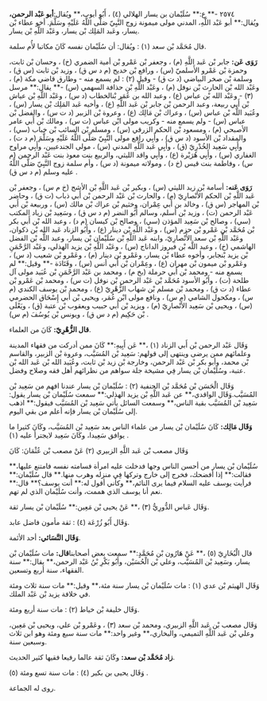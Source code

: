 ٢٥٧٤ -** ع:** سُلَيْمان بن يسار الهلالي (٤) ، أَبُو أيوب،** ويُقال:**أبو عَبْد الرحمن،** ويُقال:** أبو عَبْد اللَّهِ، المدني مولى ميمونة زوج النَّبِيّ صَلَّى اللَّهُ عَلَيْهِ وسَلَّمَ. أخو عطاء بْن يسار، وعَبد المَلِك بْن يسار، وعَبْد اللَّهِ بْن يسار.

قال مُحَمَّد بْن سعد (١) : ويُقال: أن سُلَيْمان نفسه كَانَ مكاتبا لأُم سلمة.

**رَوَى عَن:** جابر بْن عَبد اللَّهِ (م) ، وجعفر بْن عَمْرو بْن أمية الضمري (خ) ، وحسان بْن ثابت، وحمزة بْن عَمْرو الأَسلميّ (س) ، ورافع بْن خديج (م د س ق) ، وزيد بْن ثابت (س ق) ، وسلمة بْن صخر البياضي (د ت ق) - وقيل (٢) : لم يسمع منه - وطارق قاضي مكة (م) ، وعَبْد الله بْن الحارث بْن نوفل (م) ، وعَبْد اللَّهِ بْن حذافة السهمي (س) -** يقال:** مرسل (٣) - وعَبْد الله بْن عباس (ع) ، وعبد الله بن عُمَر بْنالخطاب (د س) ، وعَبْد اللَّهِ بْن عياش بْن أَبي ربيعة، وعبد الرحمن بْن جابر بْن عَبد اللَّهِ (ع) ، وأخيه عَبد المَلِك بْن يسار (س) ، وعُبَيد اللَّه بْن عباس (س) ، وعراك بْن مَالِك (ع) ، وعروة بْن الزبير (د ت س) ، والفضل بْن عباس (س) - ولم يسمع منه - وكريب مولى ابْن عباس (ت س) ، ومالك بْن أَبي عامر الأصبحي (م) ، ومسعود بْن الحكم الزرقي (س) ، ومسلم بْن السائب بْن خباب (سي) ، والمقداد بْن الأسود (د س ق) ، وأَبِي رافع مولى النَّبِيّ صَلَّى اللَّهُ عَلَيْهِ وسَلَّمَ (م د ت) ، وأَبِي سَعِيد الخُدْرِيّ (ق) ، وأَبِي عَبد اللَّهِ المدني (س) ، مولى الجندعيين، وأَبِي مراوح الغفاري (س) ، وأَبِي هُرَيْرة (ع) ، وأَبِي واقد الليثي، والربيع بنت معوذ بنت عَبْد الرحمن (م س) ، وفاطمة بنت قيس (خ د) ، ومولاته ميمونة (د س) ، وأم سلمة زوج النَّبِيّ صَلَّى اللَّهُ عليه وسلم (م د س ق) .

**رَوَى عَنه:** أسامة بْن زيد الليثي (س) ، وبكير بْن عَبد اللَّهِ بْن الأشج (خ م س) ، وجعفر بْن عَبد اللَّهِ بْن الحكم الأَنْصارِيّ (م) ، والحارث بْن عَبْد الرحمن بْن أَبي ذباب (ت ق) ، وحاضر بْن المهاجر (س ق) ، وخالد بن أَبي عِمْران، وخثيم بْن عراك بْن مالك (س) ، وربيعة بْن أَبي عَبْد الرحمن (ت) ، وزيد بْن أسلم، وسالم أَبُو النضر (م د س ق) ، وسَعِيد بْن زياد المكتب (سي) ، وصالح بْن سَعِيد المؤذن (سي) ، وصالح بْن كيسان (م د) ، وعبد الله بْن أَبي بكر بْن مُحَمَّد بْن عَمْرو بْن حزم (س) ، وعَبْد اللَّهِ بْن دينار (ع) ، وأَبُو الزناد عَبد الله بْن ذكوان، وعَبْد اللَّهِ بْن سعد الأَنْصارِيّ، وابنه عَبد اللَّهِ بْن سُلَيْمان بْن يسار، وعبد اللَّه بْن الفضل الهاشمي (خ) ، وعبد اللَّه بْن فيروز الداناج (س) ، وعَبْد اللَّهِ بْن يزيد الهذلي، وعَبْد الرَّحْمَنِ بْن يزيد بْنجابر، وأخوه عطاء بْن يسار، وعَمْرو بْن دينار (م) ، وعَمْرو بْن شعيب (د س) ، وعَمْرو بْن ميمون بْن مهران (ع) ، وعِمْران بْن أَبي أنس (س) ، وقَتَادَة -** وقيل:** لم يسمع منه - ومحمد بْن أَبي حرملة (بخ م) ، ومحمد بن عَبْد الرَّحْمَنِ بْن عُبَيد مولى آل طلحة (ت) ، وأَبُو الأسود مُحَمَّد بْن عَبْد الرحمن بْن نوفل (ت س) ، ومحمد بْن عَمْرو بْن عطاء (د ت ق) ، ومحمد بْن مسلم بْن شهاب الزُّهْرِيّ (ع) ، ومحمد بْن يوسف الكندي (م س) ، ومكحول الشامي (م س) ، ونافع مولى ابْن عُمَر، ويحيى بْن أَبي إِسْحَاق الحضرمي (س) ، ويحيى بْن سَعِيد الأَنْصارِيّ (م) ، ويزيد بْن أَبي حبيب ويعقوب بْن عتبة (ق) ، ويَعْلَى بْن حَكِيم (م د س ق) ، ويونس بْن يُوسُفَ (م س) .

**قال الزُّهْرِيّ:** كَانَ من العلماء.

وَقَال عَبْد الرحمن بْن أَبي الزناد (١) ،** عَن أَبِيهِ:** كَانَ ممن أدركت من فقهاء المدينة وعلمائهم ممن يرضى وينتهى إلى قولهم: سَعِيد بْن المُسَيَّب، وعروة بْن الزبير، والقاسم بْن محمد، وأبو بكر بْن عَبْد الرحمن، وخارجة بْن زيد بْن ثابت، وعُبَيد الله بْن عَبد الله بْن عتبة، وسُلَيْمان بْن يسار فِي مشيخة جلة سواهم من نظرائهم أهل فقه وصلاح وفضل.

وَقَال الْحَسَن بْن مُحَمَّد بْن الحنفية (٢) : سُلَيْمان بْن يسار عندنا افهم من سَعِيد بْن المُسَيَّب.وَقَال الواقدي،** عن عَبد اللَّهِ بْن يزيد الهذلي:** سمعت سُلَيْمان بْن يسار يقول: سَعِيد بْن المُسَيَّب بقية الناس،** وسمعت السائل يأتي سَعِيد بْن المُسَيَّب فيقول:** اذهب إلى سُلَيْمان بْن يسار فإنه أعلم من بقي اليوم.

**وَقَال مَالِك:** كَانَ سُلَيْمان بْن يسار من علماء الناس بعد سَعِيد بْن المُسَيَّب، وكَانَ كثيرا ما يوافق سَعِيدا، وكَانَ سَعِيد لايجترأ عليه (١) .

وَقَال مصعب بْن عَبد اللَّهِ الزبيري (٢) عَنْ مصعب بْن عُثْمَانَ: كَانَ

سُلَيْمان بْن يسار من أحسن الناس وجها فدخلت عليه امرأة فسامته نفسه فامتنع عليها،** فقالت:** إذا أفضحك، فخرج إلى خارج وتركها فِي منزله وهرب منها.** قال سُلَيْمان:** فرأيت يوسف عليه السلام فيما يرى النائم،** وكأني أقول له:** أنت يوسف؟** قال:** نعم أنا يوسف الذي هممت، وأنت سُلَيْمان الذي لم تهم.

وَقَال عَباس الدُّورِيُّ (٣) ،** عَنْ يحيى بْن مَعِين:** سُلَيْمان بْن يسار ثقة.

وَقَال أَبُو زُرْعَة (٤) : ثقة مأمون فاضل عابد.

**وَقَال النَّسَائي:** أحد الأئمة.

قال الْبُخَارِيّ (٥) ،** عَنْ هَارُون بْن مُحَمَّدٍ:** سمعت بعض أصحابنا**قال:** مات سُلَيْمان بْن يسار، وسَعِيد بْن المُسَيَّب، وعلي بْن الْحُسَيْن، وأَبُو بَكْرِ بْنُ عَبْد الرحمن،** يقال:** سنة الفقهاء، سنة أربع وتسعين.

وَقَال الهيثم بْن عدي (١) : مات سُلَيْمان بْن يسار سنة مئة،** وقيل:** مات سنة ثلاث ومئة في خلافة يزيد بْن عَبْد الملك.

وَقَال خليفة بْن خياط (٢) : مات سنة أربع ومئة.

وَقَال مصعب بْن عَبد اللَّهِ الزبيري، ومحمد بْن سعد (٣) ، وعَمْرو بْن علي، ويحيى بْن مَعِين، وعلي بْن عَبد اللَّهِ التميمي، والبخاري،** وغير واحد:** مات سنة سبع ومئة وهو ابن ثلاث وسبعين سنة.

**زاد مُحَمَّد بْن سعد:** وكَانَ ثقة عالما رفيعا فقيها كثير الحديث.

وَقَال يحيى بن بكير (٤) : مات سنة تسع ومئة (٥) .

روى له الجماعة.